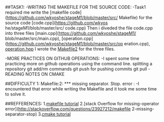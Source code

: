 ##TASK1:
-WRITING THE MAKEFILE FOR THE SOURCE CODE:
 -Task1 required me write the [makefile code](https://github.com/wkyoshe/stageM1/blob/master/src/
  Makefile) for the source code [code.cpp](https://github.com/wkyos   he/stageM1/blob/master/src/    code.cpp)
 Then i diveded the file code.cpp into three files [main.cpp](https://github.com/wkyoshe/stageM1/    blob/master/src/main.cpp), [operation.cpp](https://github.com/wkyoshe/stageM1/blob/master/src/op   eration.cpp), [operation.hpp](https://github.com/wkyoshe/stageM1/blob/master/src/operation.hpp)
 I wrote the  [Makefile2](https://github.com/wkyoshe/stageM1/blob/master/src/Makefile2) for the 
   three files.

-MORE PRACTICES ON GITHUB OPERATIONS:
 -I spent some time practicing more on github operations using the command line.
    splitting a repository
    git add/rm commands
    git push for pushing commits
    git pull
-READING NOTES ON CMAKE

##DIFFICULTY 1:
Makefile:2: *** missing separator. Stop. error :
 -I encountered that error while writing the Makefile and it took me some time to solve it.

##REFFERENCES:
 1.[makefile tutorial](http://gl.developpez.com/tutoriel/outil/makefile/)
 2.[stack Overflow for missing-operator error](http://stackoverflow.com/questions/23927212/makefile   2-missing-separator-stop)
 3.[cmake tutorial](http://www.cmake.org/cmake-tutorial/)
